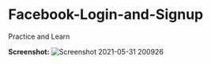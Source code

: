 # Facebook-Login-and-Signup 
Practice and Learn 

**Screenshot:**
![Screenshot 2021-05-31 200926](https://user-images.githubusercontent.com/78270149/120207267-09a55580-c24e-11eb-94e3-e81358a61240.jpg)

